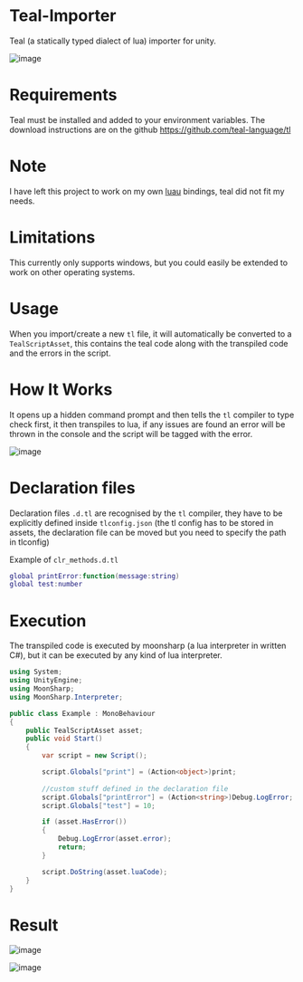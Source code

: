 # Teal-Importer
Teal (a statically typed dialect of lua) importer for unity.

![image](https://github.com/user-attachments/assets/fdad1077-d39e-4969-bdc5-79636f640ca0)

# Requirements
Teal must be installed and added to your environment variables.
The download instructions are on the github https://github.com/teal-language/tl

# Note
I have left this project to work on my own [luau](https://github.com/luau-lang/luau) bindings, teal did not fit my needs.

# Limitations
This currently only supports windows, but you could easily be extended to work on other operating systems.

# Usage
When you import/create a new `tl` file, it will automatically be converted to a `TealScriptAsset`, this contains the teal code along with the transpiled code and the errors in the script.

# How It Works
It opens up a hidden command prompt and then tells the `tl` compiler to type check first, it then transpiles to lua, if any issues are found an error will be thrown in the console and the script will be tagged with the error.

![image](https://github.com/user-attachments/assets/9278b320-c94b-4970-941e-69e7da9c917c)

# Declaration files
Declaration files `.d.tl` are recognised by the `tl` compiler, they have to be explicitly defined inside `tlconfig.json` (the tl config has to be stored in assets, the declaration file can be moved but you need to specify the path in tlconfig)

Example of `clr_methods.d.tl`
```lua
global printError:function(message:string)
global test:number
```
# Execution
The transpiled code is executed by moonsharp (a lua interpreter in written C#), but it can be executed by any kind of lua interpreter.

```cs
using System;
using UnityEngine;
using MoonSharp;
using MoonSharp.Interpreter;

public class Example : MonoBehaviour
{
    public TealScriptAsset asset;
    public void Start()
    {
        var script = new Script();

        script.Globals["print"] = (Action<object>)print;
        
        //custom stuff defined in the declaration file
        script.Globals["printError"] = (Action<string>)Debug.LogError;
        script.Globals["test"] = 10;

        if (asset.HasError())
        {
            Debug.LogError(asset.error);
            return;
        }

        script.DoString(asset.luaCode);
    }
}

```

# Result

![image](https://github.com/user-attachments/assets/01822d65-c019-4914-ae1a-5c98b4356ae0)

![image](https://github.com/user-attachments/assets/154ef0ae-f974-458c-98f3-4f3e2bfec102)
